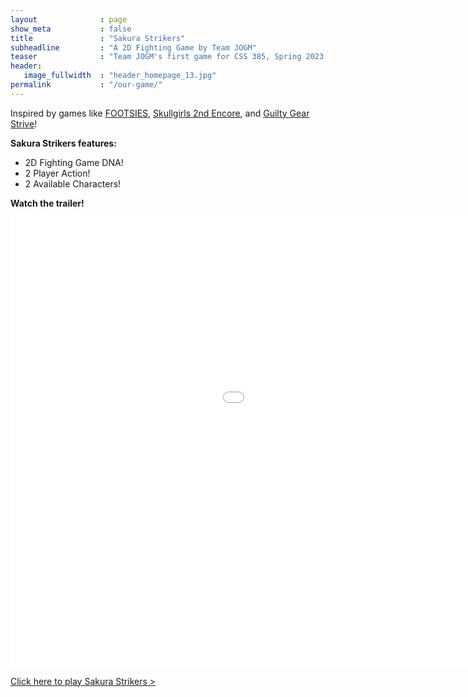 ```yaml
---
layout              : page
show_meta           : false
title               : "Sakura Strikers"
subheadline         : "A 2D Fighting Game by Team JOGM"
teaser              : "Team JOGM's first game for CSS 385, Spring 2023."
header:
   image_fullwidth  : "header_homepage_13.jpg"
permalink           : "/our-game/"
---
```


Inspired by games like [FOOTSIES][1], [Skullgirls 2nd Encore][2], and [Guilty Gear Strive][3]!

<strong>Sakura Strikers features:</strong>
* 2D Fighting Game DNA!
* 2 Player Action!
* 2 Available Characters!

<strong>Watch the trailer!</strong>
<div class="flex-video">
   <iframe width="1280" height="720" src="//www.youtube.com/embed/cez03VGm_AA" frameborder="0" allowfullscreen></iframe>
</div>

<a class="radius button small" href="https://iproxypi.github.io/CSS385_Project/WebGLBuild4/" target="blank_">Click here to play Sakura Strikers ></a>

[1]: https://store.steampowered.com/app/1344740/FOOTSIES_Rollback_Edition/
[2]: https://store.steampowered.com/app/245170/Skullgirls_2nd_Encore/
[3]: https://store.steampowered.com/app/1384160/GUILTY_GEAR_STRIVE/
